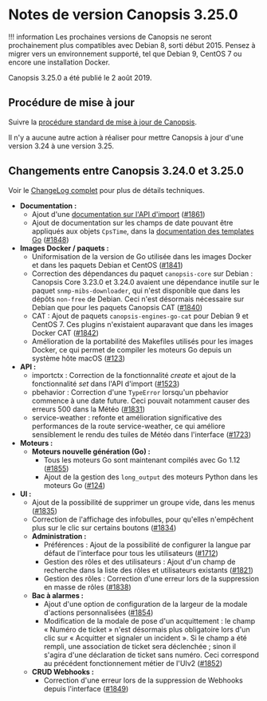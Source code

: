 # Notes de version Canopsis 3.25.0

!!! information
    Les prochaines versions de Canopsis ne seront prochainement plus compatibles avec Debian 8, sorti début 2015. Pensez à migrer vers un environnement supporté, tel que Debian 9, CentOS 7 ou encore une installation Docker.

Canopsis 3.25.0 a été publié le 2 août 2019.

## Procédure de mise à jour

Suivre la [procédure standard de mise à jour de Canopsis](../guide-administration/mise-a-jour/index.md).

Il n'y a aucune autre action à réaliser pour mettre Canopsis à jour d'une version 3.24 à une version 3.25.

## Changements entre Canopsis 3.24.0 et 3.25.0

Voir le [ChangeLog complet](https://git.canopsis.net/canopsis/canopsis/blob/develop/CHANGELOG.md) pour plus de détails techniques.

*  **Documentation :**
    *  Ajout d'une [documentation sur l'API d'import](../guide-developpement/import/api_v2_import.md) ([#1861](https://git.canopsis.net/canopsis/canopsis/issues/1861))
    *  Ajout de documentation sur les champs de date pouvant être appliqués aux objets `CpsTime`, dans la [documentation des templates Go](../guide-administration/webhooks/templates-golang.md#declaration-de-variables) ([#1848](https://git.canopsis.net/canopsis/canopsis/issues/1848))
*  **Images Docker / paquets :**
    *  Uniformisation de la version de Go utilisée dans les images Docker et dans les paquets Debian et CentOS ([#1841](https://git.canopsis.net/canopsis/canopsis/issues/1841))
    *  Correction des dépendances du paquet `canopsis-core` sur Debian : Canopsis Core 3.23.0 et 3.24.0 avaient une dépendance inutile sur le paquet `snmp-mibs-downloader`, qui n'est disponible que dans les dépôts `non-free` de Debian. Ceci n'est désormais nécessaire sur Debian que pour les paquets Canopsis CAT ([#1840](https://git.canopsis.net/canopsis/canopsis/issues/1840))
    *  CAT : Ajout de paquets `canopsis-engines-go-cat` pour Debian 9 et CentOS 7. Ces plugins n'existaient auparavant que dans les images Docker CAT ([#1842](https://git.canopsis.net/canopsis/canopsis/issues/1842))
    *  Amélioration de la portabilité des Makefiles utilisés pour les images Docker, ce qui permet de compiler les moteurs Go depuis un système hôte macOS ([#123](https://git.canopsis.net/canopsis/go-revolution/issues/123))
*  **API :**
    *  importctx : Correction de la fonctionnalité *create* et ajout de la fonctionnalité *set* dans l'API d'import ([#1523](https://git.canopsis.net/canopsis/canopsis/issues/1523))
    *  pbehavior : Correction d'une `TypeError` lorsqu'un pbehavior commence à une date future. Ceci pouvait notamment causer des erreurs 500 dans la Météo ([#1831](https://git.canopsis.net/canopsis/canopsis/issues/1831))
    *  service-weather : refonte et amélioration significative des performances de la route service-weather, ce qui améliore sensiblement le rendu des tuiles de Météo dans l'interface ([#1723](https://git.canopsis.net/canopsis/canopsis/issues/1723))
*  **Moteurs :**
    *  **Moteurs nouvelle génération (Go) :**
        *  Tous les moteurs Go sont maintenant compilés avec Go 1.12 ([#1855](https://git.canopsis.net/canopsis/canopsis/issues/1855))
        *  Ajout de la gestion des `long_output` des moteurs Python dans les moteurs Go ([#124](https://git.canopsis.net/canopsis/go-revolution/issues/124))
*  **UI :**
    *  Ajout de la possibilité de supprimer un groupe vide, dans les menus ([#1835](https://git.canopsis.net/canopsis/canopsis/issues/1835))
    *  Correction de l'affichage des infobulles, pour qu'elles n'empêchent plus sur le clic sur certains boutons ([#1834](https://git.canopsis.net/canopsis/canopsis/issues/1834))
    *  **Administration :**
        *  Préférences : Ajout de la possibilité de configurer la langue par défaut de l'interface pour tous les utilisateurs ([#1712](https://git.canopsis.net/canopsis/canopsis/issues/1712))
        *  Gestion des rôles et des utilisateurs : Ajout d'un champ de recherche dans la liste des rôles et utilisateurs existants ([#1821](https://git.canopsis.net/canopsis/canopsis/issues/1821))
        *  Gestion des rôles : Correction d'une erreur lors de la suppression en masse de rôles ([#1838](https://git.canopsis.net/canopsis/canopsis/issues/1838))
    *  **Bac à alarmes :**
        *  Ajout d'une option de configuration de la largeur de la modale d'actions personnalisées ([#1854](https://git.canopsis.net/canopsis/canopsis/issues/1854))
        *  Modification de la modale de pose d'un acquittement : le champ « Numéro de ticket » n'est désormais plus obligatoire lors d'un clic sur « Acquitter et signaler un incident ». Si le champ a été rempli, une association de ticket sera déclenchée ; sinon il s'agira d'une déclaration de ticket sans numéro. Ceci correspond au précédent fonctionnement métier de l'UIv2 ([#1852](https://git.canopsis.net/canopsis/canopsis/issues/1852))
    *  **CRUD Webhooks :**
        *  Correction d'une erreur lors de la suppression de Webhooks depuis l'interface ([#1849](https://git.canopsis.net/canopsis/canopsis/issues/1849))
